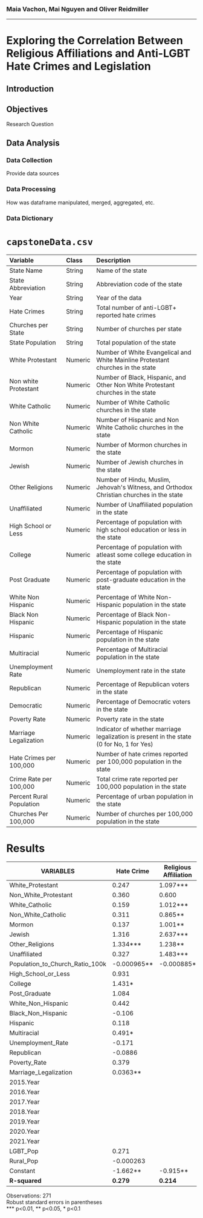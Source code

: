 ### Maia Vachon, Mai Nguyen and Oliver Reidmiller
---
# Exploring the Correlation Between Religious Affiliations and Anti-LGBT Hate Crimes and Legislation


## Introduction

## Objectives
Research Question

## Data Analysis 
### Data Collection
Provide data sources

### Data Processing 
How was dataframe manipulated, merged, aggregated, etc.

### Data Dictionary

# `capstoneData.csv`

| Variable                      | Class   | Description                                                                                  |
|:------------------------------|:--------|:---------------------------------------------------------------------------------------------|
| State Name                    | String  | Name of the state                                                                            |
| State Abbreviation                    | String  | Abbreviation code of the state                                                               |
| Year                     | String  | Year of the data                                                                             |
| Hate Crimes                   | String  | Total number of anti-LGBT+ reported hate crimes                                              |
| Churches per State              | String  | Number of churches per state                                                                 |
| State Population                     | String  | Total population of the state                                                                |
| White  Protestant  | Numeric | Number of White Evangelical and White Mainline Protestant churches in the state                 |
| Non white Protestant              | Numeric | Number of Black, Hispanic, and Other Non White Protestant churches in the state                             |
| White Catholic                | Numeric | Number of White Catholic churches in the state                                |
| Non White Catholic             | Numeric | Number of Hispanic and Non White Catholic churches in the state                             |
| Mormon                        | Numeric | Number of Mormon churches in the state                                        |
| Jewish                        | Numeric | Number of Jewish churches in the state                                        |
| Other Religions                        | Numeric | Number of Hindu, Muslim, Jehovah's Witness, and Orthodox Christian churches in the state                                        |
| Unaffiliated                  | Numeric | Number of Unaffiliated population in the state                                   |
| High School or Less           | Numeric | Percentage of population with high school education or less in the state            |
| College                  | Numeric | Percentage of population with atleast some college education in the state                   |
| Post Graduate                 | Numeric | Percentage of population with post-graduate education in the state                  |
| White Non Hispanic            | Numeric | Percentage of White Non-Hispanic population in the state                            |
| Black Non Hispanic            | Numeric | Percentage of Black Non-Hispanic population in the state                            |
| Hispanic                      | Numeric | Percentage of Hispanic population in the state                                      |
| Multiracial                   | Numeric | Percentage of Multiracial population in the state                                   |
| Unemployment Rate             | Numeric | Unemployment rate in the state                                                                |
| Republican                    | Numeric | Percentage of Republican voters in the state                                        |
| Democratic                    | Numeric | Percentage of Democratic voters in the state                                        |
| Poverty Rate                  | Numeric | Poverty rate in the state                                                                     |
| Marriage Legalization         | Numeric | Indicator of whether marriage legalization is present in the state (0 for No, 1 for Yes)      |
| Hate Crimes per 100,000       | Numeric | Number of hate crimes reported per 100,000 population in the state                             |
| Crime Rate per 100,000        | Numeric | Total crime rate reported per 100,000 population in the state                                  |
| Percent Rural Population      | Numeric | Percentage of urban population in the state                                                   |
| Churches Per 100,000          | Numeric | Number of churches per 100,000 population in the state                                         |



# Results 

| VARIABLES                   | Hate Crime | Religious Affiliation | Controlled Variables | FE-1   | FE-2   |
|-----------------------------|------------|-----------------------|----------------------|--------|--------|
| White_Protestant            | 0.247      | 1.097***              |                      | -0.063 | -0.208 |
| Non_White_Protestant        | 0.360      | 0.600                 |                      | -0.490 | -0.671 |
| White_Catholic              | 0.159      | 1.012***              |                      | 0.527  | 0.371  |
| Non_White_Catholic          | 0.311      | 0.865**               |                      | 0.125  | -0.080 |
| Mormon                      | 0.137      | 1.001**               |                      | -0.376 | -0.517 |
| Jewish                      | 1.316      | 2.637***              |                      | 1.575  | 1.343  |
| Other_Religions             | 1.334***   | 1.238**               |                      | 0.540  | 0.576  |
| Unaffiliated                | 0.327      | 1.483***              |                      | -0.112 | -0.439 |
| Population_to_Church_Ratio_100k | -0.000965** | -0.000885*         | -0.000510            | -0.00968 | -0.00429 |
| High_School_or_Less         | 0.931      |                       | 1.180                | 0.267  | -0.288 |
| College                     | 1.431*     |                       | 1.578**              | 0.661  | 0.097  |
| Post_Graduate               | 1.084      |                       | 1.483*               | -0.156 | -1.105 |
| White_Non_Hispanic          | 0.442      |                       | 0.335                | 0.462  | -0.183 |
| Black_Non_Hispanic          | -0.106     |                       | -0.0674              | 1.025** | 0.265 |
| Hispanic                    | 0.118      |                       | 0.0856               | 0.293  | -0.334 |
| Multiracial                 | 0.491*     |                       | 0.605**              | 0.618* | 0.050  |
| Unemployment_Rate           | -0.171     |                       | 0.135                | -0.329 | 1.044  |
| Republican                  | -0.0886    |                       | -0.193**             | -0.110 | -0.373 |
| Poverty_Rate                | 0.379      |                       | 0.328                | -0.256 | 0.238  |
| Marriage_Legalization       | 0.0363**   |                       | 0.0304               | 0.0194 | 0.169*** |
| 2015.Year                   |            |                       |                      |        | 0.0405 |
| 2016.Year                   |            |                       |                      |        | -0.121*** |
| 2017.Year                   |            |                       |                      |        | -0.102*** |
| 2018.Year                   |            |                       |                      |        | -0.113*** |
| 2019.Year                   |            |                       |                      |        | -0.101** |
| 2020.Year                   |            |                       |                      |        | -0.124** |
| 2021.Year                   |            |                       |                      |        | -0.0646*** |
| LGBT_Pop                    | 0.271      |                       | 0.102                |        |        |
| Rural_Pop                   | -0.000263  |                       | 0.000237             |        |        |
| Constant                    | -1.662**   | -0.915**              | -1.524**             | 0.0492 | 1.003  |
| **R-squared**                    |**0.279**  | **0.214**              | **0.247**            |  **0.269** | **0.314**   |

Observations: 271  
Robust standard errors in parentheses  
*** p<0.01, ** p<0.05, * p<0.1
